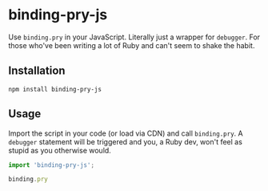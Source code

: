 # binding-pry-js

Use `binding.pry` in your JavaScript. Literally just a wrapper for `debugger`. For those who've been writing a lot of Ruby and can't seem to shake the habit.

## Installation

`npm install binding-pry-js`

## Usage

Import the script in your code (or load via CDN) and call `binding.pry`. A `debugger` statement will be triggered and you, a Ruby dev, won't feel as stupid as you otherwise would.

```js
import 'binding-pry-js';

binding.pry
```
